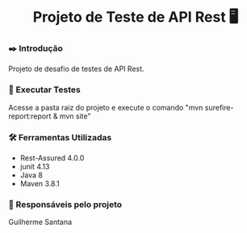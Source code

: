 <div align="center"><h1>Projeto de Teste de API Rest 🖥️</h1></div>


### ✒️ Introdução
Projeto de desafio de testes de API Rest.
### 🧪 Executar Testes
Acesse a pasta raiz do projeto e execute o comando "mvn surefire-report:report & mvn site"
### 🛠️ Ferramentas Utilizadas
 - Rest-Assured 4.0.0
 - junit 4.13
 - Java 8
 - Maven 3.8.1
### 🧔 Responsáveis pelo projeto
Guilherme Santana
